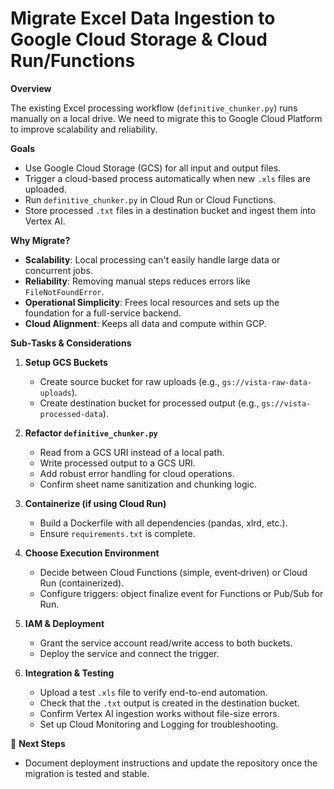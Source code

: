 # Migrate Excel Data Ingestion to Google Cloud Storage & Cloud Run/Functions

**Overview**

The existing Excel processing workflow (`definitive_chunker.py`) runs manually on a local drive. We need to migrate this to Google Cloud Platform to improve scalability and reliability.

**Goals**

- Use Google Cloud Storage (GCS) for all input and output files.
- Trigger a cloud-based process automatically when new `.xls` files are uploaded.
- Run `definitive_chunker.py` in Cloud Run or Cloud Functions.
- Store processed `.txt` files in a destination bucket and ingest them into Vertex AI.

**Why Migrate?**

- **Scalability**: Local processing can't easily handle large data or concurrent jobs.
- **Reliability**: Removing manual steps reduces errors like `FileNotFoundError`.
- **Operational Simplicity**: Frees local resources and sets up the foundation for a full-service backend.
- **Cloud Alignment**: Keeps all data and compute within GCP.

**Sub‑Tasks & Considerations**

1. **Setup GCS Buckets**
   - Create source bucket for raw uploads (e.g., `gs://vista-raw-data-uploads`).
   - Create destination bucket for processed output (e.g., `gs://vista-processed-data`).

2. **Refactor `definitive_chunker.py`**
   - Read from a GCS URI instead of a local path.
   - Write processed output to a GCS URI.
   - Add robust error handling for cloud operations.
   - Confirm sheet name sanitization and chunking logic.

3. **Containerize (if using Cloud Run)**
   - Build a Dockerfile with all dependencies (pandas, xlrd, etc.).
   - Ensure `requirements.txt` is complete.

4. **Choose Execution Environment**
   - Decide between Cloud Functions (simple, event‑driven) or Cloud Run (containerized).
   - Configure triggers: object finalize event for Functions or Pub/Sub for Run.

5. **IAM & Deployment**
   - Grant the service account read/write access to both buckets.
   - Deploy the service and connect the trigger.

6. **Integration & Testing**
   - Upload a test `.xls` file to verify end-to-end automation.
   - Check that the `.txt` output is created in the destination bucket.
   - Confirm Vertex AI ingestion works without file-size errors.
   - Set up Cloud Monitoring and Logging for troubleshooting.

🚀 **Next Steps**

- Document deployment instructions and update the repository once the migration is tested and stable.

